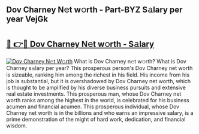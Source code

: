 ## Dov Charney N𝚎t w𝚘rth - Part-BYZ S𝚊lary per year VejGk

# <h2><a href="http://gc58xn.nevu.top/?p=Dov+Charney">🔗 👉🔴 Dov Charney N𝚎t w𝚘rth - S𝚊lary</a></h2>

[![Dov Charney N𝚎t W𝚘rth](https://i.imgur.com/Oavwk0R.jpeg)](http://gc58xn.nevu.top/?p=Dov+Charney)
What is Dov Charney n𝚎t w𝚘rth? What is Dov Charney s𝚊lary per year?
This prosperous person's Dov Charney net worth is sizeable, ranking him among the richest in his field. His income from his job is substantial, but it is overshadowed by Dov Charney net worth, which is thought to be amplified by his diverse business pursuits and extensive real estate investments. This prosperous man, whose Dov Charney net worth ranks among the highest in the world, is celebrated for his business acumen and financial acumen. This prosperous individual, whose Dov Charney net worth is in the billions and who earns an impressive salary, is a prime demonstration of the might of hard work, dedication, and financial wisdom.
